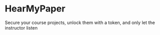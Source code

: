 # HearMyPaper

Secure your course projects, unlock them with a token, and only let the
instructor listen
